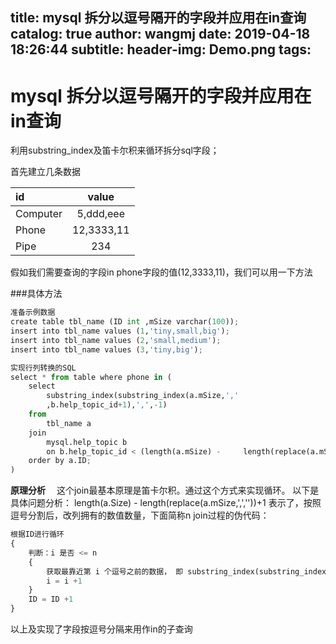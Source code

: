 title: mysql 拆分以逗号隔开的字段并应用在in查询
catalog: true
author: wangmj
date: 2019-04-18 18:26:44
subtitle:
header-img: Demo.png
tags:
---
# mysql 拆分以逗号隔开的字段并应用在in查询

利用substring_index及笛卡尔积来循环拆分sql字段；

首先建立几条数据

| id      |    value |
| :-------- |  :--: |
| Computer  |  5,ddd,eee   |
| Phone     |    12,3333,11  |
| Pipe      |   234  |

假如我们需要查询的字段in phone字段的值(12,3333,11)，我们可以用一下方法

###具体方法
```python
准备示例数据
create table tbl_name (ID int ,mSize varchar(100));
insert into tbl_name values (1,'tiny,small,big');
insert into tbl_name values (2,'small,medium');
insert into tbl_name values (3,'tiny,big');

实现行列转换的SQL
select * from table where phone in (
	select  
		substring_index(substring_index(a.mSize,','
		,b.help_topic_id+1),',',-1) 
	from 
		tbl_name a
	join
		mysql.help_topic b
		on b.help_topic_id < (length(a.mSize) -     length(replace(a.mSize,',',''))+1)
	order by a.ID;
)
```


**原理分析**　
这个join最基本原理是笛卡尔积。通过这个方式来实现循环。 以下是具体问题分析： length(a.Size) - length(replace(a.mSize,',',''))+1 表示了，按照逗号分割后，改列拥有的数值数量，下面简称n join过程的伪代码：
```python
根据ID进行循环
{
    判断：i 是否 <= n
    {
        获取最靠近第 i 个逗号之前的数据， 即 substring_index(substring_index(a.mSize,',',b.ID),',',-1)
        i = i +1 
    }
    ID = ID +1 
}
```
以上及实现了字段按逗号分隔来用作in的子查询